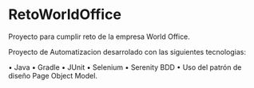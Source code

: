 # RetoWorldOffice
Proyecto para cumplir reto de la empresa World Office.

Proyecto de Automatizacion desarrolado con las siguientes tecnologias:


• Java
• Gradle
• JUnit
• Selenium
• Serenity BDD
• Uso del patrón de diseño Page Object Model.
